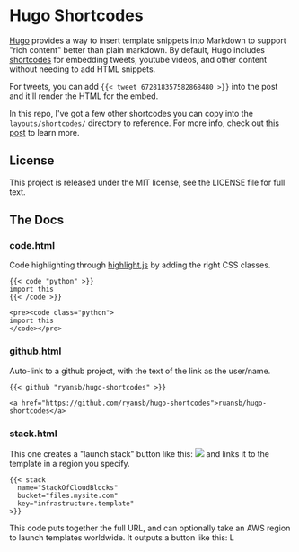 # Hugo Shortcodes

[Hugo][hugo] provides a way to insert template snippets into Markdown to
support "rich content" better than plain markdown. By default, Hugo includes
[shortcodes][sc] for embedding tweets, youtube videos, and other content
without needing to add HTML snippets.

For tweets, you can add `{{< tweet 672818357582868480 >}}` into the post and
it'll render the HTML for the embed.

In this repo, I've got a few other shortcodes you can copy into the
`layouts/shortcodes/` directory to reference. For more info, check out
[this post](https://serverlesscode.com/post/hugo-shortcodes-for-tech-blogging/)
to learn more.

## License

This project is released under the MIT license, see the LICENSE file for full
text.

## The Docs

### code.html

Code highlighting through [highlight.js][hl] by adding the right CSS classes.

```
{{< code "python" >}}
import this
{{< /code >}}
```

```
<pre><code class="python">
import this
</code></pre>
```

### github.html

Auto-link to a github project, with the text of the link as the user/name.

```
{{< github "ryansb/hugo-shortcodes" >}}
```

```
<a href="https://github.com/ryansb/hugo-shortcodes">ruansb/hugo-shortcodes</a>
```

### stack.html

This one creates a "launch stack" button like this:
![](https://s3.amazonaws.com/cloudformation-examples/cloudformation-launch-stack.png)
and links it to the template in a region you specify.

```
{{< stack
  name="StackOfCloudBlocks"
  bucket="files.mysite.com"
  key="infrastructure.template"
>}}
```

This code puts together the full URL, and can optionally take an AWS region to
launch templates worldwide. It outputs a button like this:
<a style="text-decoration: none" href="https://console.aws.amazon.com/cloudformation/home?region=us-east-1#/stacks/new?stackName=SelfCleaningStack&amp;templateURL=https://s3.amazonaws.com/demos.serverlesscode.com/2015-12-cloudformation-custom-resources%2fcfn-log-cleaner-stack.template">
  <img style="height: 1em" src="https://s3.amazonaws.com/cloudformation-examples/cloudformation-launch-stack.png" alt="Launch stack SelfCleaningStack">
</a>

[hugo]: http://gohugo.io/
[sc]: https://gohugo.io/extras/shortcodes/
[hl]: https://highlightjs.org/
